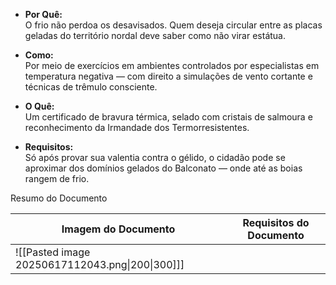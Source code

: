 - **Por Quê:**  
    O frio não perdoa os desavisados. Quem deseja circular entre as placas geladas do território nordal deve saber como não virar estátua.
    
- **Como:**  
    Por meio de exercícios em ambientes controlados por especialistas em temperatura negativa — com direito a simulações de vento cortante e técnicas de trêmulo consciente.
    
- **O Quê:**  
    Um certificado de bravura térmica, selado com cristais de salmoura e reconhecimento da Irmandade dos Termorresistentes.
    
- **Requisitos:**  
    Só após provar sua valentia contra o gélido, o cidadão pode se aproximar dos domínios gelados do Balconato — onde até as boias rangem de frio.


Resumo do Documento 

| Imagem do Documento                             | Requisitos do Documento |
| ----------------------------------------------- | ----------------------- |
| ![[Pasted image 20250617112043.png\|200\|300]]] |                         |
